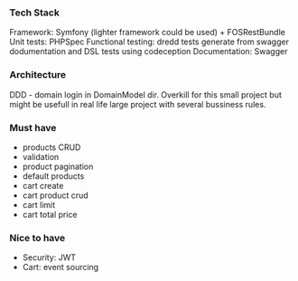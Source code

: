 ### Tech Stack

Framework: Symfony (lighter framework could be used) + FOSRestBundle
Unit tests: PHPSpec
Functional testing: dredd tests generate from swagger dodumentation and DSL tests using codeception
Documentation: Swagger 

### Architecture

DDD - domain login in DomainModel dir. Overkill for this small project but might be usefull in real life large project with
several bussiness rules.

### Must have

- products CRUD
- validation
- product pagination
- default products
- cart create
- cart product crud
- cart limit
- cart total price


### Nice to have

- Security: JWT
- Cart: event sourcing
